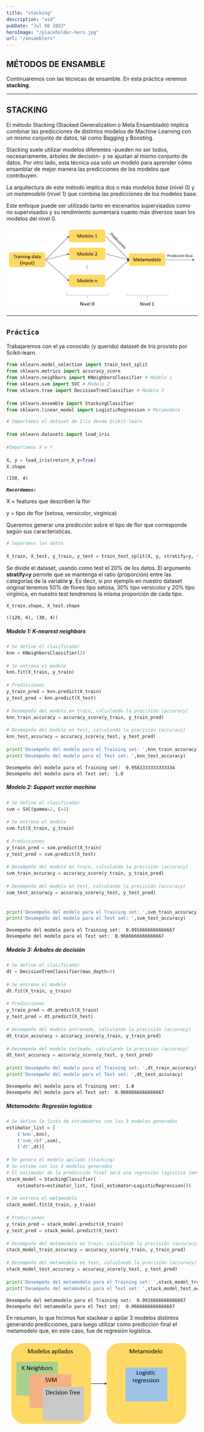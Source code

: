 ```yaml
---
title: "stacking"
description: "asd"
pubDate: "Jul 08 2022"
heroImage: "/placeholder-hero.jpg"
url: "/ensamblers"
---
```


## **MÉTODOS DE ENSAMBLE**

Continuaremos con las técnicas de ensamble. En esta práctica veremos
**stacking**.

------------------------------------------------------------------------

## **STACKING**

El método Stacking (Stacked Generalization o Meta Ensamblado) implica
combinar las predicciones de distintos modelos de Machine Learning con
un mismo conjunto de datos, tal como Bagging y Boosting.

Stacking suele utilizar modelos diferentes -pueden no ser todos,
necesariamente, árboles de decisión- y se ajustan al mismo conjunto de
datos. Por otro lado, esta técnica usa solo un modelo para aprender cómo
ensamblar de mejor manera las predicciones de los modelos que
contribuyen.

La arquitectura de este método implica dos o más *modelos base* (nivel
0) y un *metamodelo* (nivel 1) que combina las predicciones de los
modelos base.

Este enfoque puede ser utilizado tanto en escenarios supervisados como
no supervisados y su rendimiento aumentará cuanto más diversos sean los
modelos del nivel 0.

<img src="/assets/Stacking.png" alt="text aslt" title="a title">

------------------------------------------------------------------------

## `Práctica`

Trabajaremos con el ya conocido (y querido) dataset de Iris provisto por
Scikit-learn.

``` python
from sklearn.model_selection import train_test_split
from sklearn.metrics import accuracy_score
from sklearn.neighbors import KNeighborsClassifier # Modelo 1
from sklearn.svm import SVC # Modelo 2
from sklearn.tree import DecisionTreeClassifier # Modelo 3

from sklearn.ensemble import StackingClassifier
from sklearn.linear_model import LogisticRegression # Metamodelo
```

``` python
# Importamos el dataset de Iris desde Scikit-learn

from sklearn.datasets import load_iris

#Importamos X e Y

X, y = load_iris(return_X_y=True)
X.shape
```
    (150, 4)

***`Recordemos:`***

X = features que describen la flor

y = tipo de flor (setosa, versicolor, virgínica)

Queremos generar una predicción sobre el tipo de flor que corresponde
según sus características.

``` python
# Separamos los datos

X_train, X_test, y_train, y_test = train_test_split(X, y, stratify=y, test_size=0.2, random_state=42)
```

Se divide el dataset, usando como test el 20% de los datos. El argumento
**stratify=y** permite que se mantenga el ratio (proporción) entre las
categorías de la variable **y**. Es decir, si por ejemplo en nuestro
dataset original tenemos 50% de flores tipo setosa, 30% tipo versicolor
y 20% tipo virginica, en nuestro test tendremos la misma proporción de
cada tipo.

``` python
X_train.shape, X_test.shape
```

    ((120, 4), (30, 4))

##### **Modelo 1: K-nearest neighbors**

``` python
# Se define el clasificador
knn = KNeighborsClassifier(3)

# Se entrena el modelo
knn.fit(X_train, y_train)

# Predicciones
y_train_pred = knn.predict(X_train)
y_test_pred = knn.predict(X_test)

# Desempeño del modelo en train, calculando la precisión (accuracy)
knn_train_accuracy = accuracy_score(y_train, y_train_pred)

# Desempeño del modelo en test, calculando la precisión (accuracy)
knn_test_accuracy = accuracy_score(y_test, y_test_pred)

print('Desempeño del modelo para el Training set: ',knn_train_accuracy)
print('Desempeño del modelo para el Test set: ',knn_test_accuracy)
```

    Desempeño del modelo para el Training set:  0.9583333333333334
    Desempeño del modelo para el Test set:  1.0

##### **Modelo 2: Support vector machine**

``` python
# Se define el clasificador
svm = SVC(gamma=2, C=1)

# Se entrena el modelo
svm.fit(X_train, y_train)

# Predicciones
y_train_pred = svm.predict(X_train)
y_test_pred = svm.predict(X_test)

# Desempeño del modelo en train, calculando la precisión (accuracy)
svm_train_accuracy = accuracy_score(y_train, y_train_pred) 

# Desempeño del modelo en test, calculando la precisión (accuracy)
svm_test_accuracy = accuracy_score(y_test, y_test_pred)


print('Desempeño del modelo para el Training set: ',svm_train_accuracy)
print('Desempeño del modelo para el Test set: ',svm_test_accuracy)
```

    Desempeño del modelo para el Training set:  0.9916666666666667
    Desempeño del modelo para el Test set:  0.9666666666666667

##### **Modelo 3: Árboles de decisión**

``` python
# Se define el clasificador
dt = DecisionTreeClassifier(max_depth=5)

# Se entrena el modelo
dt.fit(X_train, y_train)

# Predicciones
y_train_pred = dt.predict(X_train)
y_test_pred = dt.predict(X_test)

# Desempeño del modelo entrenado, calculando la precisión (accuracy)
dt_train_accuracy = accuracy_score(y_train, y_train_pred)

# Desempeño del modelo testeado, calculando la precisión (accuracy)
dt_test_accuracy = accuracy_score(y_test, y_test_pred)

print('Desempeño del modelo para el Training set: ',dt_train_accuracy)
print('Desempeño del modelo para el Test set: ',dt_test_accuracy)
```

    Desempeño del modelo para el Training set:  1.0
    Desempeño del modelo para el Test set:  0.9666666666666667

##### **Metamodelo: Regresión logística**

``` python
# Se define la lista de estimadores con los 3 modelos generados
estimator_list = [
    ('knn',knn),
    ('svm_rbf',svm),
    ('dt',dt)]

# Se genera el modelo apilado (stacking)
# Se estima con los 3 modelos generados
# El estimador de la predicción final será una regresión logística (metamodelo).
stack_model = StackingClassifier(
    estimators=estimator_list, final_estimator=LogisticRegression())

# Se entrena el metamodelo
stack_model.fit(X_train, y_train)

# Predicciones
y_train_pred = stack_model.predict(X_train)
y_test_pred = stack_model.predict(X_test)

# Desempeño del metamodelo en train, calculando la precisión (accuracy)
stack_model_train_accuracy = accuracy_score(y_train, y_train_pred)

# Desempeño del metamodelo en test, calculando la precisión (accuracy)
stack_model_test_accuracy = accuracy_score(y_test, y_test_pred)

print('Desempeño del metamodelo para el Training set: ',stack_model_train_accuracy)
print('Desempeño del metamodelo para el Test set: ',stack_model_test_accuracy)
```

    Desempeño del metamodelo para el Training set:  0.9916666666666667
    Desempeño del metamodelo para el Test set:  0.9666666666666667

En resumen, lo que hicimos fue stackear o apilar 3 modelos distintos
generando predicciones, para luego utilizar como predicción final el
metamodelo que, en este caso, fue de regresión logística.

<img src="/assets/Stacking2.png" alt="text aslt" title="a title">
